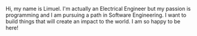Hi, my name is Limuel.
I'm actually an Electrical Engineer but my passion is programming and I am pursuing a path in Software Engineering.
I want to build things that will create an impact to the world.
I am so happy to be here! 

<!---
limuelL/limuelL is a ✨ special ✨ repository because its `README.md` (this file) appears on your GitHub profile.
You can click the Preview link to take a look at your changes.
--->
